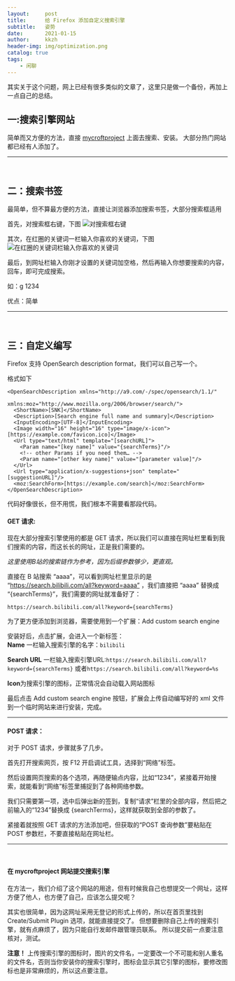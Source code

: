 ```yaml
---
layout:     post
title:      给 Firefox 添加自定义搜索引擎
subtitle:   姿势
date:       2021-01-15
author:     kkzh
header-img: img/optimization.png
catalog: true
tags:
    - 闲聊
---
```



其实关于这个问题，网上已经有很多类似的文章了，这里只是做一个备份，再加上一点自己的总结。

## 一:搜索引擎网站

简单而又方便的方法，直接 [mycroftproject](https://mycroftproject.com/) 上面去搜索、安装。
大部分热门网站都已经有人添加了。

------------

<br>

## 二：搜索书签

最简单，但不算最方便的方法，直接让浏览器添加搜索书签，大部分搜索框适用

首先，对搜索框右键，下图
![对搜索框右键](https://pic.superbed.cn/item/5d2c234e451253d17848785a.png)

其次，在红圈的关键词一栏输入你喜欢的关键词，下图
![在红圈的关键词栏输入你喜欢的关键词](https://pic.superbed.cn/item/5d2c2407451253d178487ea9.png)

最后，到网址栏输入你刚才设置的关键词加空格，然后再输入你想要搜索的内容，回车，即可完成搜索。

如：g 1234

优点：简单

------------

<br>

## 三：自定义编写

Firefox 支持 OpenSearch description format，我们可以自己写一个。

格式如下
``` dust
<OpenSearchDescription xmlns="http://a9.com/-/spec/opensearch/1.1/"
                       xmlns:moz="http://www.mozilla.org/2006/browser/search/">
  <ShortName>[SNK]</ShortName>
  <Description>[Search engine full name and summary]</Description>
  <InputEncoding>[UTF-8]</InputEncoding>
  <Image width="16" height="16" type="image/x-icon">[https://example.com/favicon.ico]</Image>
  <Url type="text/html" template="[searchURL]">
    <Param name="[key name]" value="{searchTerms}"/>
    <!-- other Params if you need them… -->
    <Param name="[other key name]" value="[parameter value]"/>
  </Url>
  <Url type="application/x-suggestions+json" template="[suggestionURL]"/>
  <moz:SearchForm>[https://example.com/search]</moz:SearchForm>
</OpenSearchDescription>
```

代码好像很长，但不用慌，我们根本不需要看那段代码。

#### GET 请求:
现在大部分搜索引擎使用的都是 GET 请求，所以我们可以直接在网址栏里看到我们搜索的内容，而这长长的网址，正是我们需要的。

*这里使用B站的搜索链作为参考，因为后缀参数够少，更直观。*

直接在 B 站搜索 “aaaa”，可以看到网址栏里显示的是 “https://search.bilibili.com/all?keyword=aaaa” ，我们直接把 “aaaa” 替换成 “{searchTerms}”，我们需要的网址就准备好了：

``` vim
https://search.bilibili.com/all?keyword={searchTerms}
```

为了更方便添加到浏览器，需要使用到一个扩展：Add custom search engine

安装好后，点击扩展，会进入一个新标签：<br>
**Name** 一栏输入搜索引擎的名字：`bilibili`

**Search URL** 一栏输入搜索引擎URL:`https://search.bilibili.com/all?keyword={searchTerms}` 或者`https://search.bilibili.com/all?keyword=%s`

**Icon**为搜索引擎的图标，正常情况会自动载入网站图标

最后点击 Add custom search engine 按钮，扩展会上传自动编写好的 xml 文件到一个临时网站来进行安装，完成。

------------

#### POST 请求：
对于 POST 请求，步骤就多了几步。

首先打开搜索网页，按 F12 开启调试工具，选择到“网络”标签。

然后设置网页搜索的各个选项，再随便输点内容，比如“1234”，紧接着开始搜索，就能看到“网络”标签里捕捉到了各种网络参数。

我们只需要第一项，选中后弹出新的签到，复制“请求”栏里的全部内容，然后把之前输入的“1234”替换成 {searchTerms}，这样就获取到全部的参数了。

紧接着就按照 GET 请求的方法添加吧，但获取的“POST 查询参数”要粘贴在 POST 参数栏，不要直接粘贴在网址栏。

------------
<br>

#### 在 mycroftproject 网站提交搜索引擎

在方法一，我们介绍了这个网站的用途，但有时候我自己也想提交一个网址，这样方便了他人，也方便了自己，应该怎么提交呢？


其实也很简单，因为这网址采用无登记的形式上传的，所以在首页里找到 Create/Submit Plugin 选项，就能直接提交了。
但想要删除自己上传的搜索引擎，就有点麻烦了，因为只能自行发邮件跟管理员联系。
所以提交前一点要注意核对，测试。

**注意！** 上传搜索引擎的图标时，图片的文件名，一定要改一个不可能和别人重名的文件名，否则当你安装你的搜索引擎时，图标会显示其它引擎的图标，要修改图标也是非常麻烦的，所以这点要注意。
